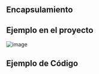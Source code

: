 ## Encapsulamiento

## Ejemplo en el proyecto
![image](https://github.com/user-attachments/assets/a1afa160-828d-49f2-98b2-d8b0c4dba7a2)

## Ejemplo de Código
